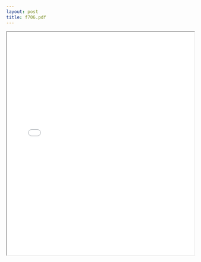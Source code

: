 ```yaml
---
layout: post
title: f706.pdf
---
```


<div class="pdf-container">
<iframe src="/ea/assets/pdfs/f706.pdf" height="600" width="100%" allowFullScreen="true"></iframe>
</div>


